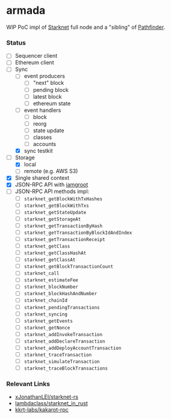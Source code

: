 # armada

WIP PoC impl of [Starknet](https://www.starknet.io/en) full node and a "sibling" of [Pathfinder](https://github.com/eqlabs/pathfinder).

### Status

- [ ] Sequencer client
- [ ] Ethereum client
- [ ] Sync
  - [ ] event producers
    - [ ] "next" block
    - [ ] pending block
    - [ ] latest block
    - [ ] ethereum state
  - [ ] event handlers
    - [ ] block
    - [ ] reorg
    - [ ] state update
    - [ ] classes
    - [ ] accounts
  - [x] sync testkit
- [ ] Storage
  - [x] local
  - [ ] remote (e.g. AWS S3)
- [x] Single shared context
- [x] JSON-RPC API with [iamgroot](https://github.com/sergey-melnychuk/iamgroot)
- [ ] JSON-RPC API methods impl:
  - [ ] `starknet_getBlockWithTxHashes`
  - [ ] `starknet_getBlockWithTxs`
  - [ ] `starknet_getStateUpdate`
  - [ ] `starknet_getStorageAt`
  - [ ] `starknet_getTransactionByHash`
  - [ ] `starknet_getTransactionByBlockIdAndIndex`
  - [ ] `starknet_getTransactionReceipt`
  - [ ] `starknet_getClass`
  - [ ] `starknet_getClassHashAt`
  - [ ] `starknet_getClassAt`
  - [ ] `starknet_getBlockTransactionCount`
  - [ ] `starknet_call`
  - [ ] `starknet_estimateFee`
  - [ ] `starknet_blockNumber`
  - [ ] `starknet_blockHashAndNumber`
  - [ ] `starknet_chainId`
  - [ ] `starknet_pendingTransactions`
  - [ ] `starknet_syncing`
  - [ ] `starknet_getEvents`
  - [ ] `starknet_getNonce`
  - [ ] `starknet_addInvokeTransaction`
  - [ ] `starknet_addDeclareTransaction`
  - [ ] `starknet_addDeployAccountTransaction`
  - [ ] `starknet_traceTransaction`
  - [ ] `starknet_simulateTransaction`
  - [ ] `starknet_traceBlockTransactions`

### Relevant Links

- [xJonathanLEI/starknet-rs](https://github.com/xJonathanLEI/starknet-rs)
- [lambdaclass/starknet_in_rust](https://github.com/lambdaclass/starknet_in_rust)
- [kkrt-labs/kakarot-rpc](https://github.com/kkrt-labs/kakarot-rpc)

